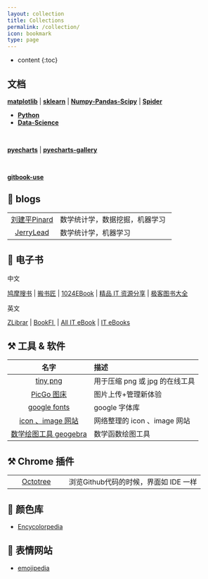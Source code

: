 ```yaml
---
layout: collection
title: Collections
permalink: /collection/
icon: bookmark
type: page
---
```


* content
{:toc}






## <i class="fa fa-file-text-o" aria-hidden="true"></i> 文档

<a href="https://hg1227.github.io/Matplotlib-Seaborn/" target="_blank">**matplotlib**</a> \| <a href="https://hg1227.github.io/sklearn/" target="_blank">**sklearn**</a>  \| <a href="https://hg1227.github.io/Numpy-Pandas/" target="_blank">**Numpy-Pandas-Scipy**</a> \|  <a href="https://hg1227.github.io/Spider/" target="_blank">**Spider**</a> 

- <a href="https://hg1227.github.io/Python-basic/" target="_blank">**Python**</a> 
- <a href="https://hg1227.github.io/Data-Science/" target="_blank">**Data-Science**</a>   

<br /> 

<a href="https://pyecharts.org/#/zh-cn/basic_charts?id=demo-6" target="_blank">**pyecharts**</a>  \|  <a href="http://gallery.pyecharts.org/" target="_blank">**pyecharts-gallery**</a>  

<br />

 <a href="http://gitbook.wiliam.me/" target="_blank">**gitbook-use**</a>   



## 📰 blogs

<table width="100%"  >
        <tr>           
           <td align="center" width="30%">  <a href="javascript:void(0);" onclick="window.open('https://www.cnblogs.com/pinard/','_blank');" target="_blank">刘建平Pinard</a></td>
           <td align="left" width="70%"> 数学统计学，数据挖掘，机器学习   </td>
        </tr>
       <tr>           
           <td align="center" width="30%">  <a href="javascript:void(0);" onclick="window.open('https://www.cnblogs.com/jerrylead/','_blank');" target="_blank">JerryLead </a></td>           
           <td align="left" width="70%"> 数学统计学，机器学习   </td>
        </tr>
</table>



##  📔  电子书 

中文

<a href="https://www.jiumodiary.com/" target="_blank">鸠摩搜书</a>   \|  <a href="http://www.banshujiang.cn/" target="_blank">搬书匠</a>   \|  <a href="http://www.1024ebook.com/" target="_blank">1024EBook</a>  \|  <a href="https://codingpy.com/" target="_blank">精品 IT 资源分享</a>  \|  <a href="https://jikbook.com/" target="_blank">极客图书大全</a>  



英文

<a href="https://b-ok.cc/" target="_blank">ZLibrar</a>   \|  <a href="http://en.bookfi.net/s/?q=python&t=0" target="_blank">BookFI </a> \|  <a href="http://www.allitebooks.com/" target="_blank">All IT eBook</a>   \|  <a href="http://it-ebooks.info/" target="_blank">IT eBooks</a>



## ⚒  工具 & 软件

|                             名字                             | 描述                           |
| :----------------------------------------------------------: | :----------------------------- |
| <a href="https://tinypng.com/" target="_blank">tiny png</a>  | 用于压缩 png 或 jpg 的在线工具 |
| <a href="https://github.com/Molunerfinn/PicGo/releases"  target="_blank">PicGo 图床</a> | 图片上传+管理新体验            |
| <a href="https://fonts.google.com/" target="_blank">google fonts</a> | google 字体库                  |
| <a href="https://hg1227.github.io/2019/12/07/%E7%BD%91%E7%BB%9C%E6%95%B4%E7%90%86%E7%9A%84-icon-image-%E7%BD%91%E7%AB%99/" target="_blank">icon 、image 网站</a> | 网络整理的 icon 、image 网站   |
| <a href="https://www.geogebra.org/" target="_blank">数学绘图工具 geogebra</a> | 数学函数绘图工具               |



## ⚒ Chrome 插件

<table width="100%"  >
        <tr>           
           <td align="center" width="30%"><a href="https://chrome.google.com/webstore/detail/octotree/bkhaagjahfmjljalopjnoealnfndnagc" target="_blank"> Octotree </a> </td>
           <td align="left" width="70%"> 浏览Github代码的时候，界面如 IDE 一样 </td>
        </tr>
</table>


## 🌰 颜色库

- <a href="https://encycolorpedia.cn/cd5c5c" target="">Encycolorpedia</a>  



## 🥰 表情网站

- <a href="https://emojipedia.org/" target="">emojipedia</a>   



